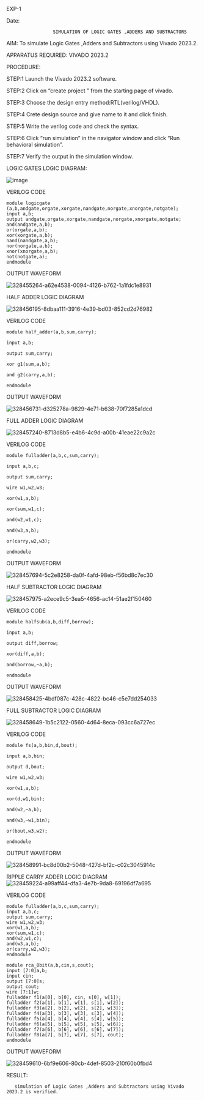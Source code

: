 EXP-1

Date:

                     SIMULATION OF LOGIC GATES ,ADDERS AND SUBTRACTORS
                                               
AIM: To simulate Logic Gates ,Adders and Subtractors using Vivado 2023.2.

APPARATUS REQUIRED: VIVADO 2023.2

PROCEDURE:

STEP:1 Launch the Vivado 2023.2 software.

STEP:2 Click on “create project ” from the starting page of vivado.

STEP:3 Choose the design entry method:RTL(verilog/VHDL).

STEP:4 Crete design source and give name to it and click finish.

STEP:5 Write the verilog code and check the syntax.

STEP:6 Click “run simulation” in the navigator window and click “Run behavioral simulation”.

STEP:7 Verify the output in the simulation window.

LOGIC GATES LOGIC DIAGRAM:

![image](https://github.com/navaneethans/VLSI-LAB-EXPERIMENTS/assets/6987778/ee17970c-3ac9-4603-881b-88e2825f41a4)

 VERILOG CODE
```
module logicgate (a,b,andgate,orgate,xorgate,nandgate,norgate,xnorgate,notgate);
input a,b;  
output andgate,orgate,xorgate,nandgate,norgate,xnorgate,notgate;
and(andgate,a,b);
or(orgate,a,b);
xor(xorgate,a,b);
nand(nandgate,a,b); 
nor(norgate,a,b);
xnor(xnorgate,a,b);
not(notgate,a);
endmodule
```
OUTPUT WAVEFORM

![328455264-a62e4538-0094-4126-b762-1a1fdc1e8931](https://github.com/Bharathchows18/VLSI-LAB-EXP-1/assets/161430676/06f72e07-8cb7-4e6d-8e2c-990099b5f11d)

HALF ADDER LOGIC DIAGRAM

![328456195-8dbaa111-3916-4e39-bd03-852cd2d76982](https://github.com/Bharathchows18/VLSI-LAB-EXP-1/assets/161430676/4a0e5e6b-09e9-446e-898e-95cb25188dd9)

VERILOG CODE
```
module half_adder(a,b,sum,carry);

input a,b;

output sum,carry;

xor g1(sum,a,b);

and g2(carry,a,b);

endmodule
```
OUTPUT WAVEFORM

![328456731-d325278a-9829-4e71-b638-70f7285a1dcd](https://github.com/Bharathchows18/VLSI-LAB-EXP-1/assets/161430676/ce7fff0a-0336-4f26-a50c-30f7546ffa4e)

FULL ADDER LOGIC DIAGRAM

![328457240-8713d8b5-e4b6-4c9d-a00b-41eae22c9a2c](https://github.com/Bharathchows18/VLSI-LAB-EXP-1/assets/161430676/6d104c09-f1dc-44c2-9a0b-74dada9d223d)

VERILOG CODE
```
module fulladder(a,b,c,sum,carry);

input a,b,c;

output sum,carry;

wire w1,w2,w3;

xor(w1,a,b);

xor(sum,w1,c);

and(w2,w1,c);

and(w3,a,b);

or(carry,w2,w3);

endmodule
```
OUTPUT WAVEFORM

![328457694-5c2e8258-da0f-4afd-98eb-f56bd8c7ec30](https://github.com/Bharathchows18/VLSI-LAB-EXP-1/assets/161430676/47929d84-382f-47fa-ba5d-87f3822fe301)

HALF SUBTRACTOR LOGIC DIAGRAM

![328457975-a2ece9c5-3ea5-4656-ac14-51ae2f150460](https://github.com/Bharathchows18/VLSI-LAB-EXP-1/assets/161430676/1fb45309-84f4-4293-931c-f70dde701592)

VERILOG CODE
```
module halfsub(a,b,diff,borrow);

input a,b;

output diff,borrow;

xor(diff,a,b);

and(borrow,~a,b);

endmodule
```
OUTPUT WAVEFORM

![328458425-4bdf087c-428c-4822-bc46-c5e7dd254033](https://github.com/Bharathchows18/VLSI-LAB-EXP-1/assets/161430676/07e60246-60a4-4c39-abad-a7e2435bd9c6)

FULL SUBTRACTOR LOGIC DIAGRAM

![328458649-1b5c2122-0560-4d64-8eca-093cc6a727ec](https://github.com/Bharathchows18/VLSI-LAB-EXP-1/assets/161430676/2c64f656-51b7-4201-9f64-226fb3f8ffc2)


VERILOG CODE
```
module fs(a,b,bin,d,bout);

input a,b,bin;

output d,bout;

wire w1,w2,w3;

xor(w1,a,b);

xor(d,w1,bin);

and(w2,~a,b);

and(w3,~w1,bin);

or(bout,w3,w2);

endmodule
```
OUTPUT WAVEFORM

![328458991-bc8d00b2-5048-427d-bf2c-c02c3045914c](https://github.com/Bharathchows18/VLSI-LAB-EXP-1/assets/161430676/fdc2ca0a-34ac-4f3c-bbab-3adbc9ca953e)

RIPPLE CARRY ADDER LOGIC DIAGRAM
![328459224-a99aff44-dfa3-4e7b-9da8-69196df7a695](https://github.com/Bharathchows18/VLSI-LAB-EXP-1/assets/161430676/c7b76933-7856-4d3e-95b3-dda1cc9b0438)


VERILOG CODE
```
module fulladder(a,b,c,sum,carry);
input a,b,c;
output sum,carry;
wire w1,w2,w3;
xor(w1,a,b);
xor(sum,w1,c);
and(w2,w1,c);
and(w3,a,b);
or(carry,w2,w3);
endmodule

module rca_8bit(a,b,cin,s,cout);
input [7:0]a,b;
input cin;
output [7:0]s;
output cout;
wire [7:1]w;
fulladder f1(a[0], b[0], cin, s[0], w[1]);
fulladder f2(a[1], b[1], w[1], s[1], w[2]);
fulladder f3(a[2], b[2], w[2], s[2], w[3]);
fulladder f4(a[3], b[3], w[3], s[3], w[4]);
fulladder f5(a[4], b[4], w[4], s[4], w[5]);
fulladder f6(a[5], b[5], w[5], s[5], w[6]);
fulladder f7(a[6], b[6], w[6], s[6], w[7]);
fulladder f8(a[7], b[7], w[7], s[7], cout);
endmodule
```
OUTPUT WAVEFORM

![328459610-6bf9e606-80cb-4def-8503-210f60b0fbd4](https://github.com/Bharathchows18/VLSI-LAB-EXP-1/assets/161430676/ea074c85-bba4-4a51-9dcc-92bc3c0b8651)


RESULT:

       simulation of Logic Gates ,Adders and Subtractors using Vivado 2023.2 is verified.
